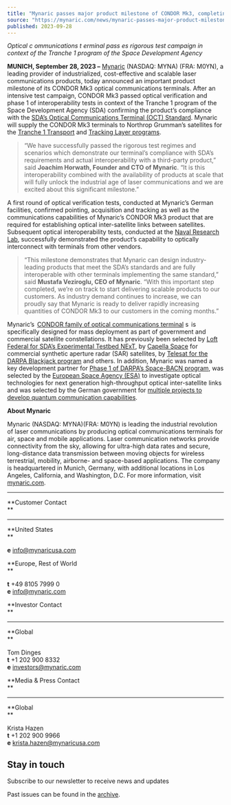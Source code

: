 ```yaml
---
title: "Mynaric passes major product milestone of CONDOR Mk3, completing verification and interoperability tests"
source: "https://mynaric.com/news/mynaric-passes-major-product-milestone-of-condor-mk3-completing-verification-and-interoperability-tests/"
published: 2023-09-28
---
```

*Optical c ommunications t erminal pass es rigorous test campaign in context of the Tranche 1 program of the Space Development Agency*

**MUNICH, September 28, 2023 –** [Mynaric](https://mynaric.com/) (NASDAQ: MYNA) (FRA: M0YN), a leading provider of industrialized, cost-effective and scalable laser communications products, today announced an important product milestone of its CONDOR Mk3 optical communications terminals. After an intensive test campaign, CONDOR Mk3 passed optical verification and phase 1 of interoperability tests in context of the Tranche 1 program of the Space Development Agency (SDA) confirming the product’s compliance with the [SDA’s Optical Communications Terminal (OCT) Standard](https://www.sda.mil/wp-content/uploads/2022/04/SDA-OCT-Standard-v3.0.pdf). Mynaric will supply the CONDOR Mk3 terminals to Northrop Grumman’s satellites for the [Tranche 1 Transport](https://mynaric.com/news/mynaric-acts-as-sole-laser-communication-supplier-for-northrop-grumman-as-part-of-milestone-u-s-government-program/) and [Tracking Layer programs](https://mynaric.com/news/mynaric-to-provide-optical-communications-terminals-to-northrop-grumman-as-part-of-the-space-development-agencys-tranche-1-tracking-layer-program/).

> “We have successfully passed the rigorous test regimes and scenarios which demonstrate our terminal’s compliance with SDA’s requirements and actual interoperability with a third-party product,” said **Joachim Horwath, Founder and CTO of Mynaric**. “It is this interoperability combined with the availability of products at scale that will fully unlock the industrial age of laser communications and we are excited about this significant milestone.”

A first round of optical verification tests, conducted at Mynaric’s German facilities, confirmed pointing, acquisition and tracking as well as the communications capabilities of Mynaric’s CONDOR Mk3 product that are required for establishing optical inter-satellite links between satellites. Subsequent optical interoperability tests, conducted at the [Naval Research Lab](https://www.nrl.navy.mil/), successfully demonstrated the product’s capability to optically interconnect with terminals from other vendors.

> “This milestone demonstrates that Mynaric can design industry-leading products that meet the SDA’s standards and are fully interoperable with other terminals implementing the same standard,” said **Mustafa Veziroglu, CEO of Mynaric**. “With this important step completed, we’re on track to start delivering scalable products to our customers. As industry demand continues to increase, we can proudly say that Mynaric is ready to deliver rapidly increasing quantities of CONDOR Mk3 to our customers in the coming months.”

Mynaric’s  [CONDOR family of optical communications terminal](https://mynaric.com/products/space/condor-mk3/) s  is specifically designed for mass deployment as part of government and commercial satellite constellations. It has previously been selected by [Loft Federal for SDA’s Experimental Testbed NExT](https://mynaric.com/news/mynaric-receives-order-from-loft%e2%80%8b-federal%e2%80%8b-for-condor-mk3-optical-communications-terminals-to-support-next-sdas-experimental-testbed/), by [Capella Space](https://mynaric.com/news/capella-space-to-use-mynaric-condor-terminals-to-demonstrate-compatibility-with-space-development-agencys-satellite-constellation/) for commercial synthetic aperture radar (SAR) satellites, by [Telesat for the DARPA Blackjack program](https://mynaric.com/news/mynaric-inks-deal-with-telesat-to-supply-terminals-for-darpas-blackjack-satellite-program-and-establishes-industrys-first-laser-communication-interoperability-lab/) and others. In addition, Mynaric was named a key development partner for [Phase 1 of DARPA’s Space-BACN program](https://mynaric.com/news/mynaric-selected-for-next-phase-of-darpa-program/), was selected by the [European Space Agency (ESA)](https://mynaric.com/news/mynaric-selected-by-esa-to-investigate-optical-technologies-for-next-generation-high-throughput-optical-inter-satellite-links/) to investigate optical technologies for next generation high-throughput optical inter-satellite links and was selected by the German government for [multiple projects to develop quantum communication capabilities](https://mynaric.com/news/mynaric-selected-by-german-government-for-multiple-projects-to-develop-quantum-communication-capabilities/).

**About Mynaric**

Mynaric (NASDAQ: MYNA)(FRA: M0YN) is leading the industrial revolution of laser communications by producing optical communications terminals for air, space and mobile applications. Laser communication networks provide connectivity from the sky, allowing for ultra-high data rates and secure, long-distance data transmission between moving objects for wireless terrestrial, mobility, airborne- and space-based applications. The company is headquartered in Munich, Germany, with additional locations in Los Angeles, California, and Washington, D.C. For more information, visit [mynaric.com](https://mynaric.com/).

---

**Customer Contact  
**

---

**United States  
**

**e** [info@mynaricusa.com](https://mynaric.com/news/mynaric-passes-major-product-milestone-of-condor-mk3-completing-verification-and-interoperability-tests/)

**Europe, Rest of World  
**

**t** +49 8105 7999 0  
**e** [info@mynaric.com](https://mynaric.com/news/mynaric-passes-major-product-milestone-of-condor-mk3-completing-verification-and-interoperability-tests/)

**Investor Contact  
**

---

**Global  
**

Tom Dinges  
**t** +1 202 900 8332  
**e** [investors@mynaric.com](https://mynaric.com/news/mynaric-passes-major-product-milestone-of-condor-mk3-completing-verification-and-interoperability-tests/)

**Media & Press Contact  
**

---

**Global  
**

Krista Hazen  
**t** +1 202 900 9966  
**e** [krista.hazen@mynaricusa.com](https://mynaric.com/news/mynaric-passes-major-product-milestone-of-condor-mk3-completing-verification-and-interoperability-tests/)

## Stay in touch

Subscribe to our newsletter to receive news and updates

Past issues can be found in the [archive](https://us17.campaign-archive.com/home/?u=7b919ac48d490499a79acff9f&id=aaebe0d6df).